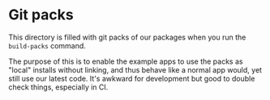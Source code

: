 # Git packs

This directory is filled with git packs of our packages when you run the `build-packs` command.

The purpose of this is to enable the example apps to use the packs as "local" installs without linking, and thus behave like a normal app would, yet still use our latest code. It's awkward for development but good to double check things, especially in CI.
